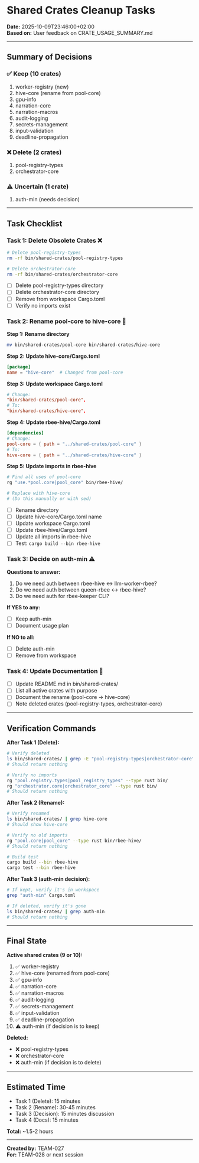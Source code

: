 # Shared Crates Cleanup Tasks

**Date:** 2025-10-09T23:46:00+02:00  
**Based on:** User feedback on CRATE_USAGE_SUMMARY.md

---

## Summary of Decisions

### ✅ Keep (10 crates)
1. worker-registry (new)
2. hive-core (rename from pool-core)
3. gpu-info
4. narration-core
5. narration-macros
6. audit-logging
7. secrets-management
8. input-validation
9. deadline-propagation

### ❌ Delete (2 crates)
1. pool-registry-types
2. orchestrator-core

### ⚠️ Uncertain (1 crate)
1. auth-min (needs decision)

---

## Task Checklist

### Task 1: Delete Obsolete Crates ❌

```bash
# Delete pool-registry-types
rm -rf bin/shared-crates/pool-registry-types

# Delete orchestrator-core
rm -rf bin/shared-crates/orchestrator-core
```

- [ ] Delete pool-registry-types directory
- [ ] Delete orchestrator-core directory
- [ ] Remove from workspace Cargo.toml
- [ ] Verify no imports exist

### Task 2: Rename pool-core to hive-core 🔄

**Step 1: Rename directory**
```bash
mv bin/shared-crates/pool-core bin/shared-crates/hive-core
```

**Step 2: Update hive-core/Cargo.toml**
```toml
[package]
name = "hive-core"  # Changed from pool-core
```

**Step 3: Update workspace Cargo.toml**
```toml
# Change:
"bin/shared-crates/pool-core",
# To:
"bin/shared-crates/hive-core",
```

**Step 4: Update rbee-hive/Cargo.toml**
```toml
[dependencies]
# Change:
pool-core = { path = "../shared-crates/pool-core" }
# To:
hive-core = { path = "../shared-crates/hive-core" }
```

**Step 5: Update imports in rbee-hive**
```bash
# Find all uses of pool-core
rg "use.*pool.core|pool_core" bin/rbee-hive/

# Replace with hive-core
# (Do this manually or with sed)
```

- [ ] Rename directory
- [ ] Update hive-core/Cargo.toml name
- [ ] Update workspace Cargo.toml
- [ ] Update rbee-hive/Cargo.toml
- [ ] Update all imports in rbee-hive
- [ ] Test: `cargo build --bin rbee-hive`

### Task 3: Decide on auth-min ⚠️

**Questions to answer:**
1. Do we need auth between rbee-hive ↔ llm-worker-rbee?
2. Do we need auth between queen-rbee ↔ rbee-hive?
3. Do we need auth for rbee-keeper CLI?

**If YES to any:**
- [ ] Keep auth-min
- [ ] Document usage plan

**If NO to all:**
- [ ] Delete auth-min
- [ ] Remove from workspace

### Task 4: Update Documentation 📝

- [ ] Update README.md in bin/shared-crates/
- [ ] List all active crates with purpose
- [ ] Document the rename (pool-core → hive-core)
- [ ] Note deleted crates (pool-registry-types, orchestrator-core)

---

## Verification Commands

**After Task 1 (Delete):**
```bash
# Verify deleted
ls bin/shared-crates/ | grep -E "pool-registry-types|orchestrator-core"
# Should return nothing

# Verify no imports
rg "pool.registry.types|pool_registry_types" --type rust bin/
rg "orchestrator.core|orchestrator_core" --type rust bin/
# Should return nothing
```

**After Task 2 (Rename):**
```bash
# Verify renamed
ls bin/shared-crates/ | grep hive-core
# Should show hive-core

# Verify no old imports
rg "pool.core|pool_core" --type rust bin/rbee-hive/
# Should return nothing

# Build test
cargo build --bin rbee-hive
cargo test --bin rbee-hive
```

**After Task 3 (auth-min decision):**
```bash
# If kept, verify it's in workspace
grep "auth-min" Cargo.toml

# If deleted, verify it's gone
ls bin/shared-crates/ | grep auth-min
# Should return nothing
```

---

## Final State

**Active shared crates (9 or 10):**
1. ✅ worker-registry
2. ✅ hive-core (renamed from pool-core)
3. ✅ gpu-info
4. ✅ narration-core
5. ✅ narration-macros
6. ✅ audit-logging
7. ✅ secrets-management
8. ✅ input-validation
9. ✅ deadline-propagation
10. ⚠️ auth-min (if decision is to keep)

**Deleted:**
- ❌ pool-registry-types
- ❌ orchestrator-core
- ❌ auth-min (if decision is to delete)

---

## Estimated Time

- Task 1 (Delete): 15 minutes
- Task 2 (Rename): 30-45 minutes
- Task 3 (Decision): 15 minutes discussion
- Task 4 (Docs): 15 minutes

**Total:** ~1.5-2 hours

---

**Created by:** TEAM-027  
**For:** TEAM-028 or next session
